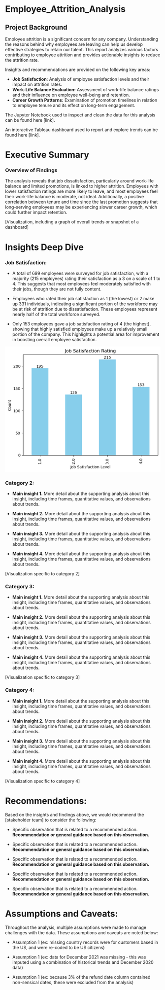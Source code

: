 # Employee_Attrition_Analysis


## Project Background
Employee attrition is a significant concern for any company. Understanding the reasons behind why employees are leaving can help us develop effective strategies to retain our talent. This report analyzes various factors contributing to employee attrition and provides actionable insights to reduce the attrition rate.


Insights and recommendations are provided on the following key areas:

- **Job Satisfaction**:  Analysis of employee satisfaction levels and their impact on attrition rates.
- **Work-Life Balance Evaluation:**  Assessment of work-life balance ratings and their influence on employee well-being and retention.
- **Career Growth Patterns:**  Examination of promotion timelines in relation to employee tenure and its effect on long-term engagement.


The Jupyter Notebook used to inspect and clean the data for this analysis can be found here [link].

An interactive Tableau dashboard used to report and explore trends can be found here [link].


# Executive Summary

### Overview of Findings

The analysis reveals that job dissatisfaction, particularly around work-life balance and limited promotions, is linked to higher attrition. Employees with lower satisfaction ratings are more likely to leave, and most employees feel their work-life balance is moderate, not ideal. Additionally, a positive correlation between tenure and time since the last promotion suggests that long-serving employees may be experiencing slower career growth, which could further impact retention.

[Visualization, including a graph of overall trends or snapshot of a dashboard]



# Insights Deep Dive
### Job Satisfaction:

* A total of 699 employees were surveyed for job satisfaction, with a majority (215 employees) rating their satisfaction as a 3 on a scale of 1 to 4. This suggests that most employees feel moderately satisfied with their jobs, though they are not fully content.
  
*  Employees who rated their job satisfaction as 1 (the lowest) or 2 make up 331 individuals, indicating a significant portion of the workforce may be at risk of attrition due to dissatisfaction. These employees represent nearly half of the total workforce surveyed.
  
*  Only 153 employees gave a job satisfaction rating of 4 (the highest), showing that highly satisfied employees make up a relatively small portion of the company. This highlights a potential area for improvement in boosting overall employee satisfaction.
  
![Sample Image](job_rating.png)



### Category 2:

* **Main insight 1.** More detail about the supporting analysis about this insight, including time frames, quantitative values, and observations about trends.
  
* **Main insight 2.** More detail about the supporting analysis about this insight, including time frames, quantitative values, and observations about trends.
  
* **Main insight 3.** More detail about the supporting analysis about this insight, including time frames, quantitative values, and observations about trends.
  
* **Main insight 4.** More detail about the supporting analysis about this insight, including time frames, quantitative values, and observations about trends.

[Visualization specific to category 2]


### Category 3:

* **Main insight 1.** More detail about the supporting analysis about this insight, including time frames, quantitative values, and observations about trends.
  
* **Main insight 2.** More detail about the supporting analysis about this insight, including time frames, quantitative values, and observations about trends.
  
* **Main insight 3.** More detail about the supporting analysis about this insight, including time frames, quantitative values, and observations about trends.
  
* **Main insight 4.** More detail about the supporting analysis about this insight, including time frames, quantitative values, and observations about trends.

[Visualization specific to category 3]


### Category 4:

* **Main insight 1.** More detail about the supporting analysis about this insight, including time frames, quantitative values, and observations about trends.
  
* **Main insight 2.** More detail about the supporting analysis about this insight, including time frames, quantitative values, and observations about trends.
  
* **Main insight 3.** More detail about the supporting analysis about this insight, including time frames, quantitative values, and observations about trends.
  
* **Main insight 4.** More detail about the supporting analysis about this insight, including time frames, quantitative values, and observations about trends.

[Visualization specific to category 4]



# Recommendations:

Based on the insights and findings above, we would recommend the [stakeholder team] to consider the following: 

* Specific observation that is related to a recommended action. **Recommendation or general guidance based on this observation.**
  
* Specific observation that is related to a recommended action. **Recommendation or general guidance based on this observation.**
  
* Specific observation that is related to a recommended action. **Recommendation or general guidance based on this observation.**
  
* Specific observation that is related to a recommended action. **Recommendation or general guidance based on this observation.**
  
* Specific observation that is related to a recommended action. **Recommendation or general guidance based on this observation.**
  


# Assumptions and Caveats:

Throughout the analysis, multiple assumptions were made to manage challenges with the data. These assumptions and caveats are noted below:

* Assumption 1 (ex: missing country records were for customers based in the US, and were re-coded to be US citizens)
  
* Assumption 1 (ex: data for December 2021 was missing - this was imputed using a combination of historical trends and December 2020 data)
  
* Assumption 1 (ex: because 3% of the refund date column contained non-sensical dates, these were excluded from the analysis)
